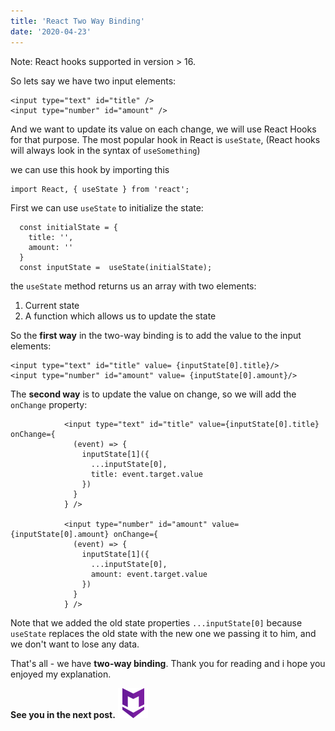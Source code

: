 ```yaml
---
title: 'React Two Way Binding'
date: '2020-04-23'
---
```


Note: React hooks supported in version > 16.

So lets say we have two input elements:

```
<input type="text" id="title" />
<input type="number" id="amount" />
```
And we want to update its value on each change, we will use React Hooks for that purpose.
The most popular hook in React is `useState`, (React hooks will always look in the syntax of `useSomething`)

we can use this hook by importing this
```
import React, { useState } from 'react';
```

First we can use `useState` to initialize the state:

```
  const initialState = {
    title: '',
    amount: ''
  }
  const inputState =  useState(initialState);
```

the `useState` method returns us an array with two elements:

1. Current state
2. A function which allows us to update the state

So the **first way** in the two-way binding is to add the value to the input elements:

```
<input type="text" id="title" value= {inputState[0].title}/>
<input type="number" id="amount" value= {inputState[0].amount}/>
```

The **second way** is to update the value on change, so we will add the `onChange` property:

```
            <input type="text" id="title" value={inputState[0].title} onChange={
              (event) => {
                inputState[1]({
                  ...inputState[0],
                  title: event.target.value
                })
              }
            } />
            
            <input type="number" id="amount" value={inputState[0].amount} onChange={
              (event) => {
                inputState[1]({
                  ...inputState[0],
                  amount: event.target.value
                })
              }
            } />
```

Note that we added the old state properties `...inputState[0]` because `useState` replaces the old state with the new one we passing it to him, and we don't want to lose any data.


That's all - we have **two-way binding**.
Thank you for reading and i hope you enjoyed my explanation.

**See you in the next post.**
![alt text](https://github.com/adam-p/markdown-here/raw/master/src/common/images/icon48.png "Logo Title Text 1")


